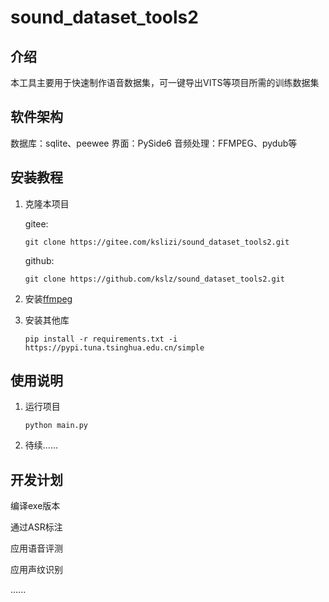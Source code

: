 # sound_dataset_tools2

## 介绍
本工具主要用于快速制作语音数据集，可一键导出VITS等项目所需的训练数据集

## 软件架构
数据库：sqlite、peewee
界面：PySide6
音频处理：FFMPEG、pydub等


## 安装教程

1. 克隆本项目

   gitee:

   ```
   git clone https://gitee.com/kslizi/sound_dataset_tools2.git
   ```

   github:

   ```
   git clone https://github.com/kslz/sound_dataset_tools2.git
   ```

2. 安装[ffmpeg](https://www.gyan.dev/ffmpeg/builds/ffmpeg-git-full.7z)

3. 安装其他库

   ```
   pip install -r requirements.txt -i https://pypi.tuna.tsinghua.edu.cn/simple
   ```

   

## 使用说明

1. 运行项目

   ```
   python main.py
   ```

2. 待续......

## 开发计划

编译exe版本

通过ASR标注

应用语音评测

应用声纹识别

......

